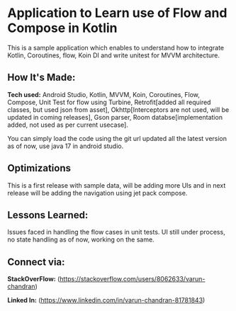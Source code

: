 # Application to Learn use of Flow and Compose in Kotlin
This is a sample application which enables to understand how to integrate Kotlin, Coroutines, flow, Koin DI and write unitest for MVVM architecture.

## How It's Made:

**Tech used:** Android Studio, Kotlin, MVVM, Koin, Coroutines, Flow, Compose, Unit Test for flow using Turbine, Retrofit[added all required classes, but used json from asset], Okhttp[Interceptors are not used, will be updated in coming releases], Gson parser, Room databse[implementation added, not used as per current usecase].

You can simply load the code using the git url updated all the latest version as of now, use java 17 in android studio.
## Optimizations

This is a first release with sample data, will be adding more UIs and in next release will be adding the navigation using jet pack compose.
## Lessons Learned:
Issues faced in handling the flow cases in unit tests.
UI still under process, no state handling as of now, working on the same.

## Connect via:

**StackOverFlow:** (https://stackoverflow.com/users/8062633/varun-chandran)

**Linked In:** (https://www.linkedin.com/in/varun-chandran-81781843)



